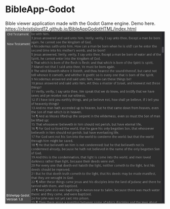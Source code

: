 # BibleApp-Godot
Bible viewer application made with the Godot Game engine.  Demo here. https://christislord12.github.io/BibleAppGodotHTML/index.html
![Alt text](screenshot.png?raw=true "Screenshot")
